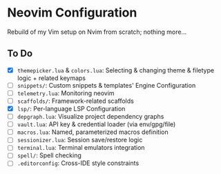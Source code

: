 # Neovim Configuration
Rebuild of my Vim setup on Nvim from scratch; nothing more...

## To Do
- [x] `themepicker.lua` & `colors.lua`: Selecting & changing theme & filetype logic + related keymaps
- [ ] `snippets/`: Custom snippets & templates' Engine Configuration
- [ ] `telemetry.lua`: Monitoring neovim
- [ ] `scaffolds/`: Framework-related scaffolds
- [x] `lsp/`: Per-language LSP Configuration
- [ ] `depgraph.lua`: Visualize project dependency graphs
- [ ] `vault.lua`: API key & credential loader (via env/gpg/file)
- [ ] `macros.lua`: Named, parameterized macros definition
- [ ] `sessionizer.lua`: Session save/restore logic
- [ ] `terminal.lua`: Terminal emulators integration
- [ ] `spell/`: Spell checking
- [ ] `.editorconfig`: Cross-IDE style constraints
